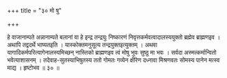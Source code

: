 +++
title = "३० मो षु"

+++

हे वाजानाम्पते अन्नानाम्पते बलानां वा हे इन्द्र तन्द्रयुः निष्कारणं निवृत्तकर्मवत्वादालस्ययुक्तो ब्रह्मेव ब्राह्मणइव । अथापि तद्वदर्थे भाष्यतइति । यास्कोक्तमनुसूत्य तन्द्रयुक्तइत्युक्तम् । अथवा यागादिकर्मपरित्यागेनालस्यमिच्छन् नास्तिको ब्राह्मणइव त्वं मोषु भुवः सुष्ठु मा भवः । सर्वदा अस्मत्कर्मान्वितो भवेत्याशासनम् । तदेवाह-सुतस्याभिषुतस्य ततो गोमतः गव्येन क्षीरेण दध्नावा मिश्रणवतः सोमस्य पानेन मत्स्व माद्य । हृष्टोभव ॥ ३० ॥